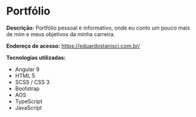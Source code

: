 # Portfólio 

<b>Descrição:</b> Portfólio pessoal e informativo, onde eu conto um pouco mais de mim e meus objetivos da minha carreira.

<b>Endereço de acesso:</b> https://eduardostanisci.com.br/

<b>Tecnologias utilizadas:</b>
<ul>
  <li>Angular 9</li>
  <li>HTML 5 </li>
  <li>SCSS / CSS 3</li>
  <li>Bootstrap</li>
  <li>AOS</li>
  <li>TypeScript</li>
  <li>JavaScript</li>
</ul> 
